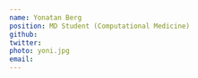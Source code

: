 ```yaml
---
name: Yonatan Berg
position: MD Student (Computational Medicine)
github: 
twitter: 
photo: yoni.jpg
email: 
---
```


